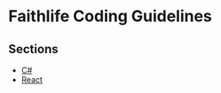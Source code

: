 
# Faithlife Coding Guidelines

## Sections

* [C#](sections/csharp.md)
* [React](sections/react.md)
